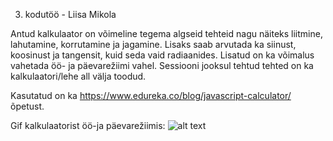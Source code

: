 3. kodutöö - Liisa Mikola

Antud kalkulaator on võimeline tegema algseid tehteid nagu näiteks liitmine, lahutamine, korrutamine ja jagamine. Lisaks saab arvutada ka siinust, koosinust ja tangensit, 
kuid seda vaid radiaanides. Lisatud on ka võimalus vahetada öö- ja päevarežiimi vahel. Sessiooni jooksul tehtud tehted on ka kalkulaatori/lehe all välja toodud.

Kasutatud on ka https://www.edureka.co/blog/javascript-calculator/ õpetust.

Gif kalkulaatorist öö-ja päevarežiimis:
![alt text](https://github.com/liismik/3_kodutoo/blob/main/calc.gif)
